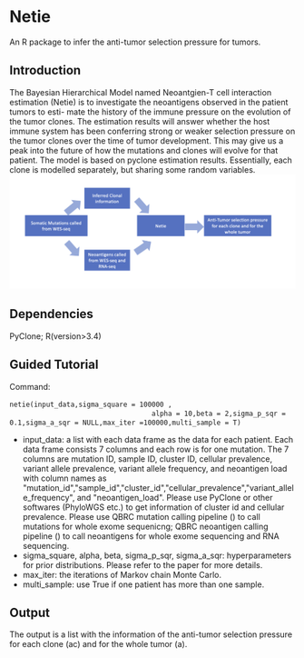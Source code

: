 # Netie
An R package to infer the anti-tumor selection pressure for tumors.
## Introduction
The Bayesian Hierarchical Model named Neoantgien-T cell interaction estimation (Netie) is to investigate the neoantigens observed in the patient tumors to esti- mate the history of the immune pressure on the evolution of the tumor clones. The estimation results will answer whether the host immune system has been conferring strong or weaker selection pressure on the tumor clones over the time of tumor development. This may give us a peak into the future of how the mutations and clones will evolve for that patient. The model is based on pyclone estimation results. Essentially, each clone is modelled separately, but sharing some random variables.
![preview](https://github.com/tianshilu/Netie/blob/main/flowchart.png)
## Dependencies
PyClone; R(version>3.4)
## Guided Tutorial
Command: 
```
netie(input_data,sigma_square = 100000 ,
                                   alpha = 10,beta = 2,sigma_p_sqr = 0.1,sigma_a_sqr = NULL,max_iter =100000,multi_sample = T)
```
* input_data: a list with each data frame as the data for each patient. Each data frame consists 7 columns and each row is for one mutation. The 7 columns are mutation ID, sample ID, cluster ID, cellular prevalence, variant allele prevalence, variant allele frequency, and neoantigen load with column names as "mutation_id","sample_id","cluster_id","cellular_prevalence","variant_allele_frequency", and "neoantigen_load". Please use PyClone or other softwares (PhyloWGS etc.) to get information of cluster id and cellular prevalence. Please use QBRC mutation calling pipeline () to call mutations for whole exome sequenicng; QBRC neoantigen calling pipeline () to call neoantigens for whole exome sequencing and RNA sequencing.
* sigma_square, alpha, beta, sigma_p_sqr, sigma_a_sqr: hyperparameters for prior distributions. Please refer to the paper for more details.
* max_iter: the iterations of Markov chain Monte Carlo. 
* multi_sample: use True if one patient has more than one sample.

## Output 
The output is a list with the information of the anti-tumor selection pressure for each clone (ac) and for the whole tumor (a).
